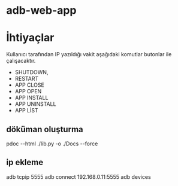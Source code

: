 # adb-web-app

# İhtiyaçlar
 Kullanıcı tarafından IP yazıldığı vakit aşağıdaki komutlar butonlar ile çalışacaktır.
 - SHUTDOWN,
 - RESTART
 - APP CLOSE
 - APP OPEN
 - APP INSTALL
 - APP UNINSTALL
 - APP LİST 


## döküman oluşturma
pdoc --html ./lib.py -o ./Docs --force


## ip ekleme
adb tcpip 5555
adb connect 192.168.0.11:5555
adb devices
